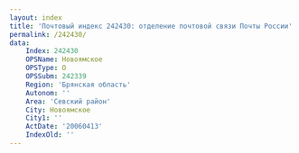 ```yaml
---
layout: index
title: 'Почтовый индекс 242430: отделение почтовой связи Почты России'
permalink: /242430/
data:
    Index: 242430
    OPSName: Новоямское
    OPSType: О
    OPSSubm: 242339
    Region: 'Брянская область'
    Autonom: ''
    Area: 'Севский район'
    City: Новоямское
    City1: ''
    ActDate: '20060413'
    IndexOld: ''
---
```


